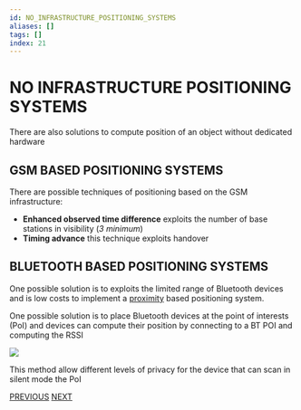 ```yaml
---
id: NO_INFRASTRUCTURE_POSITIONING_SYSTEMS
aliases: []
tags: []
index: 21
---
```


# NO INFRASTRUCTURE POSITIONING SYSTEMS

There are also solutions to compute position of an object without dedicated hardware

## GSM BASED POSITIONING SYSTEMS

There are possible techniques of positioning based on the GSM infrastructure:

- **Enhanced observed time difference**  exploits the number of base stations in visibility (*3 minimum*)
- **Timing advance** this technique exploits handover

## BLUETOOTH BASED POSITIONING SYSTEMS

One possible solution is to exploits the limited range of Bluetooth devices and is low costs to implement a [proximity](BASE_TECHNIQUES.md#PROXIMITY) based positioning system.

One possible solution is to place Bluetooth devices at the point of interests (PoI) and devices can compute their position by connecting to a BT POI and computing the RSSI

![](mobile_systems/Pasted%20image%2020240609154600.png)

This method allow different levels of privacy for the device that can scan in silent mode the PoI

[PREVIOUS](pages/positioning_systems/GLOBAL_POSITIONING_SYSTEM.md) [NEXT](mobile_systems/positioning_systems/ACTIVE_BAT.md)
